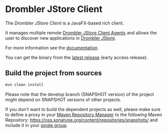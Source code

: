 # Drombler JStore Client

The _Drombler JStore Client_ is a JavaFX-based rich client.

It manages multiple remote [Drombler JStore Client Agents](https://github.com/Drombler/drombler-jstore-client-agent) and allows the user to discover new applications in [Drombler JStore](https://github.com/Drombler/drombler-jstore).

For more information see the [documentation](http://www.drombler.org/drombler-jstore-client).

You can get the binary from the [latest release](https://github.com/Drombler/drombler-jstore-client/releases/latest) (early access release).

## Build the project from sources
```bash
mvn clean install
```
Please note that the develop branch (SNAPSHOT version) of the project might depend on SNAPSHOT versions of other projects.

If you don't want to build the dependent projects as well, please make sure to define a proxy in your [Maven Repository Manager](https://maven.apache.org/repository-management.html) to the following Maven Repository: https://oss.sonatype.org/content/repositories/snapshots/ and include it in your [single group](https://help.sonatype.com/repomanager3/formats/maven-repositories#MavenRepositories-ConfiguringApacheMaven).

